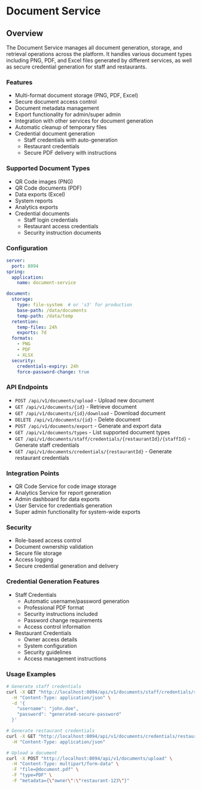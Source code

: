 # Document Service

## Overview
The Document Service manages all document generation, storage, and retrieval operations across the platform. It handles various document types including PNG, PDF, and Excel files generated by different services, as well as secure credential generation for staff and restaurants.

### Features
- Multi-format document storage (PNG, PDF, Excel)
- Secure document access control
- Document metadata management
- Export functionality for admin/super admin
- Integration with other services for document generation
- Automatic cleanup of temporary files
- Credential document generation
  * Staff credentials with auto-generation
  * Restaurant credentials
  * Secure PDF delivery with instructions

### Supported Document Types
- QR Code images (PNG)
- QR Code documents (PDF)
- Data exports (Excel)
- System reports
- Analytics exports
- Credential documents
  * Staff login credentials
  * Restaurant access credentials
  * Security instruction documents

### Configuration
```yaml
server:
  port: 8094
spring:
  application:
    name: document-service

document:
  storage:
    type: file-system  # or 's3' for production
    base-path: /data/documents
    temp-path: /data/temp
  retention:
    temp-files: 24h
    exports: 7d
  formats:
    - PNG
    - PDF
    - XLSX
  security:
    credentials-expiry: 24h
    force-password-change: true
```

### API Endpoints
- `POST /api/v1/documents/upload` - Upload new document
- `GET /api/v1/documents/{id}` - Retrieve document
- `GET /api/v1/documents/{id}/download` - Download document
- `DELETE /api/v1/documents/{id}` - Delete document
- `POST /api/v1/documents/export` - Generate and export data
- `GET /api/v1/documents/types` - List supported document types
- `GET /api/v1/documents/staff/credentials/{restaurantId}/{staffId}` - Generate staff credentials
- `GET /api/v1/documents/credentials/{restaurantId}` - Generate restaurant credentials

### Integration Points
- QR Code Service for code image storage
- Analytics Service for report generation
- Admin dashboard for data exports
- User Service for credentials generation
- Super admin functionality for system-wide exports

### Security
- Role-based access control
- Document ownership validation
- Secure file storage
- Access logging
- Secure credential generation and delivery

### Credential Generation Features
- Staff Credentials
  * Automatic username/password generation
  * Professional PDF format
  * Security instructions included
  * Password change requirements
  * Access control information
- Restaurant Credentials
  * Owner access details
  * System configuration
  * Security guidelines
  * Access management instructions

### Usage Examples
```bash
# Generate staff credentials
curl -X GET "http://localhost:8094/api/v1/documents/staff/credentials/restaurant-123/staff-456" \
  -H "Content-Type: application/json" \
  -d '{
    "username": "john.doe",
    "password": "generated-secure-password"
  }'

# Generate restaurant credentials
curl -X GET "http://localhost:8094/api/v1/documents/credentials/restaurant-123" \
  -H "Content-Type: application/json"

# Upload a document
curl -X POST "http://localhost:8094/api/v1/documents/upload" \
  -H "Content-Type: multipart/form-data" \
  -F "file=@document.pdf" \
  -F "type=PDF" \
  -F "metadata={\"owner\":\"restaurant-123\"}"
``` 
